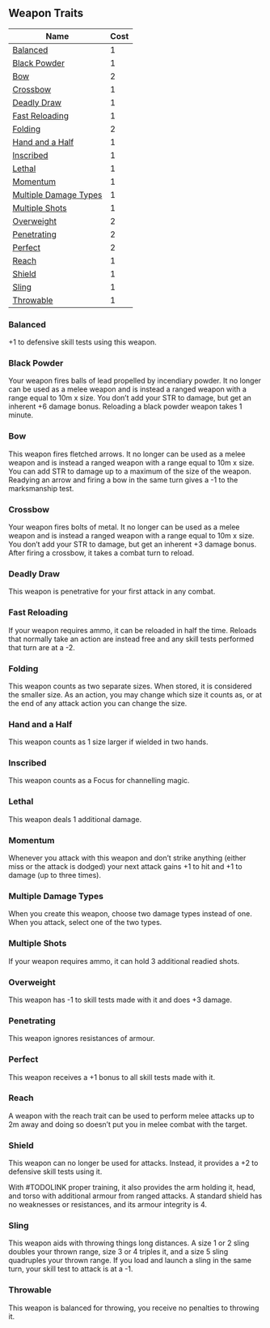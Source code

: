 ## Weapon Traits

| Name                                                | Cost |
| --------------------------------------------------- | ---- |
| [Balanced](#Balanced)                               | 1    |
| [Black Powder](#Black%20Powder)                     | 1    |
| [Bow](#Bow)                                         | 2    |
| [Crossbow](#Crossbow)                               | 1    |
| [Deadly Draw](#Deadly%20Draw)                       | 1    |
| [Fast Reloading](#Fast%20Reloading)                 | 1    |
| [Folding](#Folding)                                 | 2    |
| [Hand and a Half](#Hand%20and%20a%20Half)           | 1    |
| [Inscribed](#Inscribed)                             | 1    |
| [Lethal](#Lethal)                                   | 1    |
| [Momentum](#Momentum)                               | 1    |
| [Multiple Damage Types](#Multiple%20Damage%20Types) | 1    |
| [Multiple Shots](#Multiple%20Shots)                 | 1    |
| [Overweight](#Overweight)                           | 2    |
| [Penetrating](#Penetrating)                         | 2    |
| [Perfect](#Perfect)                                 | 2    |
| [Reach](#Reach)                                     | 1    |
| [Shield](#Shield)                                   | 1    |
| [Sling](#Sling)                                     | 1    |
| [Throwable](#Throwable)                             | 1    |

### Balanced 
+1 to defensive skill tests using this weapon.

### Black Powder
Your weapon fires balls of lead propelled by incendiary powder. It no longer can be used as a melee weapon and is instead a ranged weapon with a range equal to 10m x size. You don’t add your STR to damage, but get an inherent +6 damage bonus. Reloading a black powder weapon takes 1 minute. 

### Bow
This weapon fires fletched arrows. It no longer can be used as a melee weapon and is instead a ranged weapon with a range equal to 10m x size. You can add STR to damage up to a maximum of the size of the weapon. Readying an arrow and firing a bow in the same turn gives a -1 to the marksmanship test.

### Crossbow
Your weapon fires bolts of metal. It no longer can be used as a melee weapon and is instead a ranged weapon with a range equal to 10m x size. You don’t add your STR to damage, but get an inherent +3 damage bonus. After firing a crossbow, it takes a combat turn to reload.

### Deadly Draw
This weapon is penetrative for your first attack in any combat.

### Fast Reloading
If your weapon requires ammo, it can be reloaded in half the time. Reloads that normally take an action are instead free and any skill tests performed that turn are at a -2.

### Folding
This weapon counts as two separate sizes. When stored, it is considered the smaller size. As an action, you may change which size it counts as, or at the end of any attack action you can change the size. 

### Hand and a Half
This weapon counts as 1 size larger if wielded in two hands.

### Inscribed
This weapon counts as a Focus for channelling magic.    

### Lethal
This weapon deals 1 additional damage.

### Momentum
Whenever you attack with this weapon and don’t strike anything (either miss or the attack is dodged) your next attack gains +1 to hit and +1 to damage (up to three times). 

### Multiple Damage Types
When you create this weapon, choose two damage types instead of one. When you attack, select one of the two types.       

### Multiple Shots
If your weapon requires ammo, it can hold 3 additional readied shots.   

### Overweight
This weapon has -1 to skill tests made with it and does +3 damage. 

### Penetrating
This weapon ignores resistances of armour.   

### Perfect
This weapon receives a +1 bonus to all skill tests made with it.

### Reach
A weapon with the reach trait can be used to perform melee attacks up to 2m away and doing so doesn’t put you in melee combat with the target.

### Shield
This weapon can no longer be used for attacks. Instead, it provides a +2 to defensive skill tests using it.

With #TODOLINK proper training, it also provides the arm holding it, head, and torso with additional armour from ranged attacks. A standard shield has no weaknesses or resistances, and its armour integrity is 4. 

### Sling
This weapon aids with throwing things long distances. A size 1 or 2 sling doubles your thrown range, size 3 or 4 triples it, and a size 5 sling quadruples your thrown range. If you load and launch a sling in the same turn, your skill test to attack is at a -1.

### Throwable
This weapon is balanced for throwing, you receive no penalties to throwing it.  